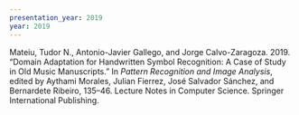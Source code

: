 ```yaml
---
presentation_year: 2019
year: 2019
---
```


Mateiu, Tudor N., Antonio-Javier Gallego, and Jorge Calvo-Zaragoza. 2019. “Domain Adaptation for Handwritten Symbol Recognition: A Case of Study in Old Music Manuscripts.” In <i>Pattern Recognition and Image Analysis</i>, edited by Aythami Morales, Julian Fierrez, José Salvador Sánchez, and Bernardete Ribeiro, 135–46. Lecture Notes in Computer Science. Springer International Publishing.